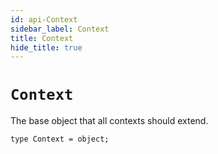 ```yaml
---
id: api-Context
sidebar_label: Context
title: Context
hide_title: true
---
```


# `Context`
The base object that all contexts should extend.
```
type Context = object;
```
